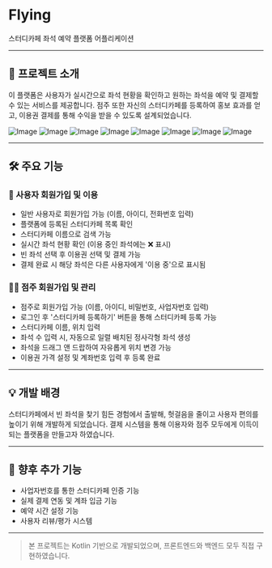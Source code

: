 # Flying

스터디카페 좌석 예약 플랫폼 어플리케이션

---

## 📱 프로젝트 소개

이 플랫폼은 사용자가 실시간으로 좌석 현황을 확인하고 원하는 좌석을 예약 및 결제할 수 있는 서비스를 제공합니다. 점주 또한 자신의 스터디카페를 등록하여 홍보 효과를 얻고, 이용권 결제를 통해 수익을 받을 수 있도록 설계되었습니다.

![Image](https://github.com/user-attachments/assets/799736a7-63e1-4f6c-a98f-56be264bd173)
![Image](https://github.com/user-attachments/assets/6df4dc3b-5418-43dd-97ba-9228619c3b34)
![Image](https://github.com/user-attachments/assets/a276718f-a119-419f-96f1-2895e93dfaf1)
![Image](https://github.com/user-attachments/assets/8cce3aec-3c11-433d-8e64-b4e60e22918c)
![Image](https://github.com/user-attachments/assets/d4b66b36-9d30-4705-8ec4-480c86f1a3e7)
![Image](https://github.com/user-attachments/assets/94ea6d82-66e0-4bf6-90fe-00643be49dfa)
![Image](https://github.com/user-attachments/assets/366f518b-7f88-42fe-ab09-f8638f537b9e)
![Image](https://github.com/user-attachments/assets/09564fd3-849b-4727-bf3a-681dc8385ccf)

---

## 🛠️ 주요 기능

### 👤 사용자 회원가입 및 이용
- 일반 사용자로 회원가입 가능 (이름, 아이디, 전화번호 입력)
- 플랫폼에 등록된 스터디카페 목록 확인
- 스터디카페 이름으로 검색 가능
- 실시간 좌석 현황 확인 (이용 중인 좌석에는 ❌ 표시)
- 빈 좌석 선택 후 이용권 선택 및 결제 가능
- 결제 완료 시 해당 좌석은 다른 사용자에게 '이용 중'으로 표시됨

### 🧑‍💼 점주 회원가입 및 관리
- 점주로 회원가입 가능 (이름, 아이디, 비밀번호, 사업자번호 입력)
- 로그인 후 '스터디카페 등록하기' 버튼을 통해 스터디카페 등록 가능
- 스터디카페 이름, 위치 입력
- 좌석 수 입력 시, 자동으로 일렬 배치된 정사각형 좌석 생성
- 좌석을 드래그 앤 드랍하여 자유롭게 위치 변경 가능
- 이용권 가격 설정 및 계좌번호 입력 후 등록 완료

---

## 💡 개발 배경

스터디카페에서 빈 좌석을 찾기 힘든 경험에서 출발해, 헛걸음을 줄이고 사용자 편의를 높이기 위해 개발하게 되었습니다. 결제 시스템을 통해 이용자와 점주 모두에게 이득이 되는 플랫폼을 만들고자 하였습니다.

---

## 🧩 향후 추가 기능
- 사업자번호를 통한 스터디카페 인증 기능
- 실제 결제 연동 및 계좌 입금 기능
- 예약 시간 설정 기능
- 사용자 리뷰/평가 시스템

---

> 본 프로젝트는 Kotlin 기반으로 개발되었으며, 프론트엔드와 백엔드 모두 직접 구현하였습니다.
